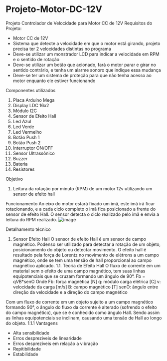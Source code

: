 # Projeto-Motor-DC-12V
Projeto Controlador de Velocidade para Motor CC de 12V
Requisitos do Projeto:
- Motor CC de 12V
- Sistema que detecte a velocidade em que o motor está girando, projeto precisa ter 2 velocidades distintas no programa
- Deve-se utilizar um monstrador LCD para indicar a velocidade em RPM e o sentido de rotação
- Deve-se utilizar um botão que acionado, fará o motor parar e girar no sentido contrário, e tenha um alarme sonoro que indique essa mudança
- Deve-se ter um sistema de proteção para que não tenha acesso ao motor enquanto ele estiver funcionando

Componentes utilizados
1. Placa Arduíno Mega
2. Display LDC 16x2
3. Módulo I2C
4. Sensor de Efeito Hall
5. Led Azul
6. Led Verde
7. Led Vermelho
8. Botão Push 1
9. Botão Push 2
10. Interruptor ON/OFF
11. Sensor Ultrassônico
12. Buzzer
13. Bateria
14. Resistores

Objetivo
1. Leitura da rotação por minuto (RPM) de um motor 12v utilizando um sensor de efeito hall

Funcionamento
Ao eixo do motor estará fixado um imã, este imã irá ficar rotacionando, e a cada ciclo completo o imã fica posicionado a frente do sensor de efeito Hall. O sensor detecta o ciclo realizado pelo imã e envia a leitura do RPM realizado. 
![image](https://user-images.githubusercontent.com/61547619/124055793-8b75d380-d9f2-11eb-83db-faa4a7390e9e.png)


Detalhamento técnico
1. Sensor Efeito Hall
O sensor de efeito Hall é um sensor de campo magnético. Podenso ser utilizado para detectar a rotação de um objeto, posicionamento do objeto ou detectar movimento.
O efeito hall é resultado pela força de Lorentz no movimento de elétrons a um campo magnético, onde se tem uma tensão de hall proporcional ao campo magnético aplicado. 
1.1. Teoria de Efeito Hall
O fluxo de corrente em um material sem o efeito de uma campo magnético, tem suas linhas equipotenciais que se cruzam formando um ângulo de 90°.
Fb = q*V*B*senO
Onde 
Fb: força magnética [N]
q: módulo carga elétrica [C]
v: velocidade da carga [m/s]
B: campo magnético [T]
senO: ângulo entre direção da velocidade e a direção do campo magnético

Com um fluxo de corrente em um objeto sujeito a um campo magnético formando 90°, o ângulo do fluxo da corrente é alterado (sofrendo o efeito do campo magnético), que se é conhecido como ângulo Hall. Sendo assim as linhas equipotenciais se inclinam, causando uma tensão de Hall ao longo do objeto.
1.1.1 Vantagens
- Alta sensibilidade
- Erros despreziveis de linearidade
- Erros desprezíveis em relação a vibração
- Repitibilidade
- Estabilidade
















